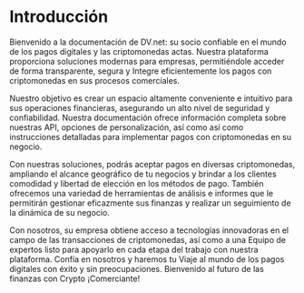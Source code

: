 # Introducción

Bienvenido a la documentación de DV.net: su socio confiable en el mundo de los pagos digitales y las criptomonedas
actas. Nuestra plataforma proporciona soluciones modernas para empresas, permitiéndole acceder de forma transparente, segura y
Integre eficientemente los pagos con criptomonedas en sus procesos comerciales.

Nuestro objetivo es crear un espacio altamente conveniente e intuitivo para sus operaciones financieras, asegurando un alto nivel de
seguridad y confiabilidad. Nuestra documentación ofrece información completa sobre nuestras API, opciones de personalización, así como
así como instrucciones detalladas para implementar pagos con criptomonedas en su negocio.

Con nuestras soluciones, podrás aceptar pagos en diversas criptomonedas, ampliando el alcance geográfico de tu
negocios y brindar a los clientes comodidad y libertad de elección en los métodos de pago. También ofrecemos una variedad de
herramientas de análisis e informes que le permitirán gestionar eficazmente sus finanzas y realizar un seguimiento de la dinámica de su negocio.

Con nosotros, su empresa obtiene acceso a tecnologías innovadoras en el campo de las transacciones de criptomonedas, así como a una
Equipo de expertos listo para apoyarlo en cada etapa del trabajo con nuestra plataforma. Confía en nosotros y haremos tu
Viaje al mundo de los pagos digitales con éxito y sin preocupaciones. Bienvenido al futuro de las finanzas con Crypto
¡Comerciante!